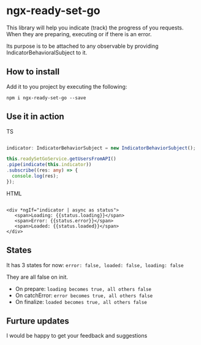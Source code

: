 # ngx-ready-set-go

This library will help you indicate (track) the progress of you requests. 
When they are preparing, executing or if there is an error. 

Its purpose is to be attached to any observable by providing IndicatorBehavioralSubject to it.

## How to install

Add it to you project by executing the following:

`npm i ngx-ready-set-go --save`

## Use it in action

TS

```typescript

indicator: IndicatorBehaviorSubject = new IndicatorBehaviorSubject();

this.readySetGoService.getUsersFromAPI()
.pipe(indicate(this.indicator))
.subscribe((res: any) => {
  console.log(res);
});

```

HTML

```angular2html

<div *ngIf="indicator | async as status">
   <span>Loading: {{status.loading}}</span>
   <span>Error: {{status.error}}</span>
   <span>Loaded: {{status.loaded}}</span>
</div>

```

## States

It has 3 states for now:
     ```error: false, loaded: false, loading: false```

They are all false on init.

- On prepare: ``loading becomes true, all others false``
- On catchError: ``error becomes true, all others false``
- On finalize: ``loaded becomes true, all others false``


## Furture updates

I would be happy to get your feedback and suggestions
